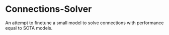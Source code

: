 # Connections-Solver
An attempt to finetune a small model to solve connections with performance equal to SOTA models.
